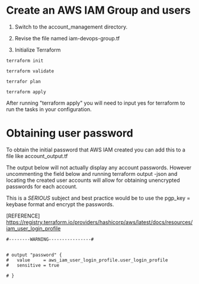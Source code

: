 # Create an AWS IAM Group and users


1. Switch to the account_management directory.

2. Revise the file named iam-devops-group.tf

3. Initialize Terraform

```
terraform init
```
```
terraform validate
```

```
terrafor plan
```

```
terraform apply
```
After running "terraform apply" you will need to input yes for terraform to run the tasks in your configuration.

# Obtaining user password
To obtain the initial password that AWS IAM created you can add this to a file like account_output.tf

The output below will not actually display any account passwords. However uncommenting the field below and running terraform output -json and locating the created user accounts will allow for obtaining unencrypted passwords for each account.

This is a *SERIOUS* subject and best practice would be to use the pgp_key = keybase format and encrypt the passwords.

[REFERENCE] 
https://registry.terraform.io/providers/hashicorp/aws/latest/docs/resources/iam_user_login_profile

```
#--------WARNING----------------#


# output "password" {
#   value     = aws_iam_user_login_profile.user_login_profile
#   sensitive = true

# }
```